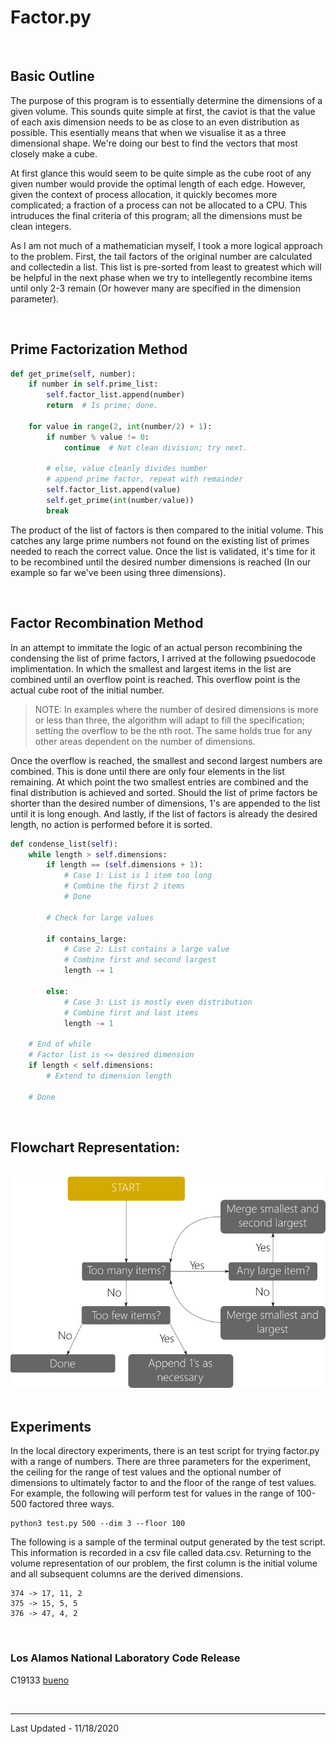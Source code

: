 # Factor.py
<br/>

## Basic Outline

The purpose of this program is to essentially determine the dimensions of a
given volume. This sounds quite simple at first, the caviot is that the value
of each axis dimension needs to be as close to an even distribution as
possible. This esentially means that when we visualise it as a three
dimensional shape. We're doing our best to find the vectors that most closely
make a cube.

At first glance this would seem to be quite simple as the cube root of any
given number would provide the optimal length of each edge. However, given
the context of process allocation, it quickly becomes more complicated;
a fraction of a process can not be allocated to a CPU. This intruduces the
final criteria of this program; all the dimensions must be clean integers.

As I am not much of a mathematician myself, I took a more logical approach
to the problem. First, the tail factors of the original number are calculated
and collectedin a list. This list is pre-sorted from least to greatest which
will be helpful in the next phase when we try to intellegently recombine items
until only 2-3 remain (Or however many are specified in the dimension
parameter).

<br/>

## Prime Factorization Method

```Python
def get_prime(self, number):
    if number in self.prime_list:
        self.factor_list.append(number)
        return  # Is prime; done.

    for value in range(2, int(number/2) + 1):
        if number % value != 0:
            continue  # Not clean division; try next.

        # else, value cleanly divides number
        # append prime factor, repeat with remainder
        self.factor_list.append(value)
        self.get_prime(int(number/value))
        break
```

The product of the list of factors is then compared to the initial volume.
This catches any large prime numbers not found on the existing list of primes
needed to reach the correct value. Once the list is validated, it's time for it
to be recombined until the desired number dimensions is reached
(In our example so far we've been using three dimensions).

<br/>

## Factor Recombination Method

In an attempt to immitate the logic of an actual person recombining the
condensing the list of prime factors, I arrived at the following psuedocode
implimentation. In which the smallest and largest items in the list are
combined until an overflow point is reached. This overflow point is the actual
cube root of the initial number.

> NOTE:
> In examples where the number of desired dimensions is more or less than
> three, the algorithm will adapt to fill the specification; setting the
> overflow to be the nth root. The same holds true for any other areas
> dependent on the number of dimensions.

Once the overflow is reached, the smallest and second largest numbers are
combined. This is done until there are only four elements in the list
remaining. At which point the two smallest entries are combined and the
final distribution is achieved and sorted. Should the list of prime factors
be shorter than the desired number of dimensions, 1's are appended to the list
until it is long enough. And lastly, if the list of factors is already the
desired length, no action is performed before it is sorted.

```Python
def condense_list(self):
    while length > self.dimensions:
        if length == (self.dimensions + 1):
            # Case 1: List is 1 item too long
            # Combine the first 2 items
            # Done

        # Check for large values

        if contains_large:
            # Case 2: List contains a large value
            # Combine first and second largest
            length -= 1

        else:
            # Case 3: List is mostly even distribution
            # Combine first and last items
            length -= 1

    # End of while
    # Factor list is <= desired dimension
    if length < self.dimensions:
        # Extend to dimension length

    # Done
```

<br/>

## Flowchart Representation:
<br/>
<img src="docs/img/flow.png"/>
<br/><br/>


## Experiments

In the local directory experiments, there is an test script for trying
factor.py with a range of numbers. There are three parameters for the
experiment, the ceiling for the range of test values and the optional number
of dimensions to ultimately factor to and the floor of the range of test
values. For example, the following will perform test for values in the range
of 100-500 factored three ways.

```Shell
python3 test.py 500 --dim 3 --floor 100
```

The following is a sample of the terminal output generated by the test script.
This information is recorded in a csv file called data.csv. Returning to the
volume representation of our problem, the first column is the initial volume
and all subsequent columns are the derived dimensions.

```Shell
374 -> 17, 11, 2
375 -> 15, 5, 5
376 -> 47, 4, 2
```

<br/>

### Los Alamos National Laboratory Code Release
C19133 [bueno](https://github.com/lanl/bueno)

<br/>

-------------------------------------------------------------------------------
Last Updated - 11/18/2020
